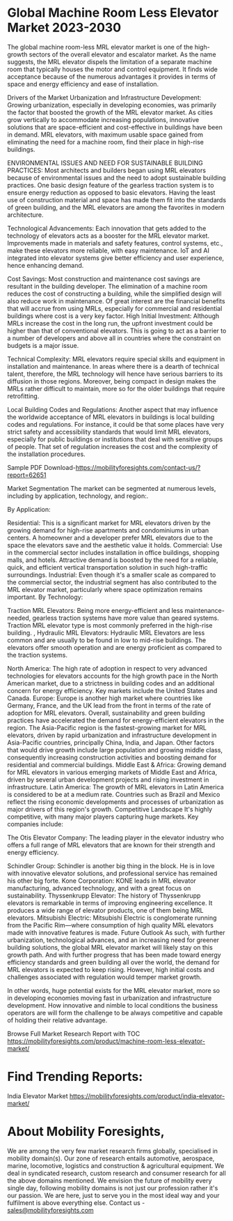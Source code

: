 # Global Machine Room Less Elevator Market 2023-2030
The global machine room-less MRL elevator market is one of the high-growth sectors of the overall elevator and escalator market. As the name suggests, the MRL elevator dispels the limitation of a separate machine room that typically houses the motor and control equipment. It finds wide acceptance because of the numerous advantages it provides in terms of space and energy efficiency and ease of installation.

Drivers of the Market
Urbanization and Infrastructure Development: Growing urbanization, especially in developing economies, was primarily the factor that boosted the growth of the MRL elevator market. As cities grow vertically to accommodate increasing populations, innovative solutions that are space-efficient and cost-effective in buildings have been in demand. MRL elevators, with maximum usable space gained from eliminating the need for a machine room, find their place in high-rise buildings.

ENVIRONMENTAL ISSUES AND NEED FOR SUSTAINABLE BUILDING PRACTICES: Most architects and builders began using MRL elevators because of environmental issues and the need to adopt sustainable building practices. One basic design feature of the gearless traction system is to ensure energy reduction as opposed to basic elevators. Having the least use of construction material and space has made them fit into the standards of green building, and the MRL elevators are among the favorites in modern architecture.

Technological Advancements: Each innovation that gets added to the technology of elevators acts as a booster for the MRL elevator market. Improvements made in materials and safety features, control systems, etc., make these elevators more reliable, with easy maintenance. IoT and AI integrated into elevator systems give better efficiency and user experience, hence enhancing demand.

Cost Savings: Most construction and maintenance cost savings are resultant in the building developer. The elimination of a machine room reduces the cost of constructing a building, while the simplified design will also reduce work in maintenance. Of great interest are the financial benefits that will accrue from using MRLs, especially for commercial and residential buildings where cost is a very key factor.
High Initial Investment: Although MRLs increase the cost in the long run, the upfront investment could be higher than that of conventional elevators. This is going to act as a barrier to a number of developers and above all in countries where the constraint on budgets is a major issue.

Technical Complexity: MRL elevators require special skills and equipment in installation and maintenance. In areas where there is a dearth of technical talent, therefore, the MRL technology will hence have serious barriers to its diffusion in those regions. Moreover, being compact in design makes the MRLs rather difficult to maintain, more so for the older buildings that require retrofitting.

Local Building Codes and Regulations: Another aspect that may influence the worldwide acceptance of MRL elevators in buildings is local building codes and regulations. For instance, it could be that some places have very strict safety and accessibility standards that would limit MRL elevators, especially for public buildings or institutions that deal with sensitive groups of people. That set of regulation increases the cost and the complexity of the installation procedures.

Sample PDF Download-https://mobilityforesights.com/contact-us/?report=62651


Market Segmentation
The market can be segmented at numerous levels, including by application, technology, and region:.

By Application:

Residential: This is a significant market for MRL elevators driven by the growing demand for high-rise apartments and condominiums in urban centers. A homeowner and a developer prefer MRL elevators due to the space the elevators save and the aesthetic value it holds.
Commercial: Use in the commercial sector includes installation in office buildings, shopping malls, and hotels. Attractive demand is boosted by the need for a reliable, quick, and efficient vertical transportation solution in such high-traffic surroundings.
Industrial: Even though it's a smaller scale as compared to the commercial sector, the industrial segment has also contributed to the MRL elevator market, particularly where space optimization remains important.
By Technology:

Traction MRL Elevators: Being more energy-efficient and less maintenance-needed, gearless traction systems have more value than geared systems. Traction MRL elevator type is most commonly preferred in the high-rise building. ,
Hydraulic MRL Elevators: Hydraulic MRL Elevators are less common and are usually to be found in low to mid-rise buildings. The elevators offer smooth operation and are energy proficient as compared to the traction systems.

North America: The high rate of adoption in respect to very advanced technologies for elevators accounts for the high growth pace in the North American market, due to a strictness in building codes and an additional concern for energy efficiency. Key markets include the United States and Canada.
Europe: Europe is another high market where countries like Germany, France, and the UK lead from the front in terms of the rate of adoption for MRL elevators. Overall, sustainability and green building practices have accelerated the demand for energy-efficient elevators in the region.
The Asia-Pacific region is the fastest-growing market for MRL elevators, driven by rapid urbanization and infrastructure development in Asia-Pacific countries, principally China, India, and Japan. Other factors that would drive growth include large population and growing middle class, consequently increasing construction activities and boosting demand for residential and commercial buildings.
Middle East & Africa: Growing demand for MRL elevators in various emerging markets of Middle East and Africa, driven by several urban development projects and rising investment in infrastructure.
Latin America: The growth of MRL elevators in Latin America is considered to be at a medium rate. Countries such as Brazil and Mexico reflect the rising economic developments and processes of urbanization as major drivers of this region's growth.
Competitive Landscape
It's highly competitive, with many major players capturing huge markets. Key companies include:

The Otis Elevator Company: The leading player in the elevator industry who offers a full range of MRL elevators that are known for their strength and energy efficiency.

Schindler Group: Schindler is another big thing in the block. He is in love with innovative elevator solutions, and professional service has remained his other big forte.
Kone Corporation: KONE leads in MRL elevator manufacturing, advanced technology, and with a great focus on sustainability.
Thyssenkrupp Elevator: The history of Thyssenkrupp elevators is remarkable in terms of improving engineering excellence. It produces a wide range of elevator products, one of them being MRL elevators. 
Mitsubishi Electric: Mitsubishi Electric is conglomerate running from the Pacific Rim—where consumption of high quality MRL elevators made with innovative features is made. 
Future Outlook
As such, with further urbanization, technological advances, and an increasing need for greener building solutions, the global MRL elevator market will likely stay on this growth path. And with further progress that has been made toward energy efficiency standards and green building all over the world, the demand for MRL elevators is expected to keep rising. However, high initial costs and challenges associated with regulation would temper market growth.

In other words, huge potential exists for the MRL elevator market, more so in developing economies moving fast in urbanization and infrastructure development. How innovative and nimble to local conditions the business operators are will form the challenge to be always competitive and capable of holding their relative advantage.



Browse Full Market Research Report with TOC
https://mobilityforesights.com/product/machine-room-less-elevator-market/




# Find Trending Reports:
India Elevator Market https://mobilityforesights.com/product/india-elevator-market/

# About Mobility Foresights,
We are among the very few market research firms globally, specialised in mobility domain(s). Our zone of research entails automotive, aerospace, marine, locomotive, logistics and construction & agricultural equipment. We deal in syndicated research, custom research and consumer research for all the above domains mentioned.
We envision the future of mobility every single day, following mobility domains is not just our profession rather it's our passion. We are here, just to serve you in the most ideal way and your fulfilment is above everything else. Contact us -  sales@mobilityforesights.com 





